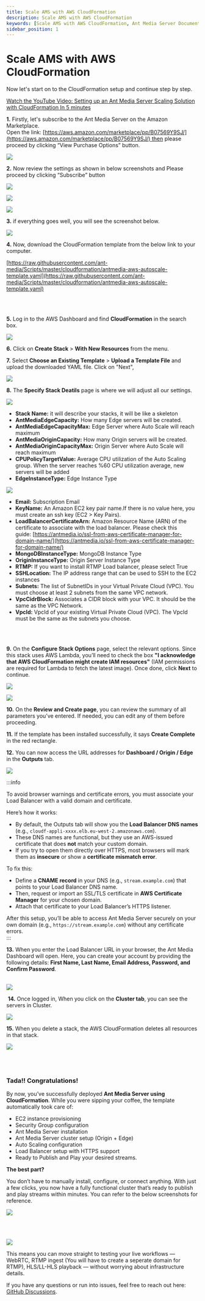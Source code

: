 ```yaml
---
title: Scale AMS with AWS CloudFormation 
description: Scale AMS with AWS CloudFormation
keywords: [Scale AMS with AWS CloudFormation, Ant Media Server Documentation, Ant Media Server Tutorials]
sidebar_position: 1
---
```


# Scale AMS with AWS CloudFormation

Now let's start on to the CloudFormation setup and continue step by step.

[Watch the YouTube Video: Setting up an Ant Media Server Scaling Solution with CloudFormation In 5 minutes](https://www.youtube.com/watch?v=y7bP0u0jQRQ)

**1.** Firstly, let's subscribe to the Ant Media Server on the Amazon Marketplace.    
Open the link: [https://aws.amazon.com/marketplace/pp/B07569Y9SJ/](https://aws.amazon.com/marketplace/pp/B07569Y9SJ/) then please proceed by clicking “View Purchase Options” button.

![](/img/clustering-and-scaling/aws-cloudformation/1-View-Purchase-Options.webp)


**2.** Now review the settings as shown in below screenshots and Please proceed by clicking “Subscribe” button

![](/img/clustering-and-scaling/aws-cloudformation/2.1-Subscribe.webp)

![](/img/clustering-and-scaling/aws-cloudformation/2.2-Subscribe.webp)

![](/img/clustering-and-scaling/aws-cloudformation/2.3-Subscribe.webp)


**3.** if everything goes well, you will see the screenshot below.

![](/img/clustering-and-scaling/aws-cloudformation/3.Launch.webp)

**4.** Now, download the CloudFormation template from the below link to your computer.

[https://raw.githubusercontent.com/ant-media/Scripts/master/cloudformation/antmedia-aws-autoscale-template.yaml](https://raw.githubusercontent.com/ant-media/Scripts/master/cloudformation/antmedia-aws-autoscale-template.yaml)

<br/>
<br/>

**5.** Log in to the AWS Dashboard and find **CloudFormation** in the search box.

![](/img/clustering-and-scaling/aws-cloudformation/4-CloudFormation.webp)

**6.** Click on **Create Stack** > **With New Resources** from the menu.

**7.** Select **Choose an Existing Template** > **Upload a Template File** and upload the downloaded YAML file. Click on "Next",

![](/img/clustering-and-scaling/aws-cloudformation/5-Create-Stack-Upload-Template.webp)

**8.** The **Specify Stack Deatils** page is where we will adjust all our settings.

![](@site/static/img/AntMedia-CloudFormation-4.png)

-   **Stack Name:** it will describe your stacks, it will be like a skeleton
-   **AntMediaEdgeCapacity:** How many Edge servers will be created.
-   **AntMediaEdgeCapacityMax:** Edge Server where Auto Scale will reach maximum
-   **AntMediaOriginCapacity:** How many Origin servers will be created.
-   **AntMediaOriginCapacityMax:** Origin Server where Auto Scale will reach maximum
-   **CPUPolicyTargetValue:** Average CPU utilization of the Auto Scaling group. When the server reaches %60 CPU utilization average, new servers will be added
-   **EdgeInstanceType:** Edge Instance Type

![](@site/static/img/AntMedia-CloudFormation-4-1.png)

-   **Email:** Subscription Email
-   **KeyName:** An Amazon EC2 key pair name.If there is no value here, you must create an ssh key (EC2 > Key Pairs).
-   **LoadBalancerCertificateArn:** Amazon Resource Name (ARN) of the certificate to associate with the load balancer. Please check this guide: [https://antmedia.io/ssl-from-aws-certificate-manager-for-domain-name/](https://antmedia.io/ssl-from-aws-certificate-manager-for-domain-name/)
-   **MongoDBInstanceType:** MongoDB Instance Type
-   **OriginInstanceType:** Origin Server Instance Type
-   **RTMP:** If you want to install RTMP Load balancer, please select True
-   **SSHLocation:** The IP address range that can be used to SSH to the EC2 instances
-   **Subnets:** The list of SubnetIDs in your Virtual Private Cloud (VPC). You must choose at least 2 subnets from the same VPC network.
-   **VpcCidrBlock:** Associates a CIDR block with your VPC. It should be the same as the VPC Network.
-   **VpcId:** VpcId of your existing Virtual Private Cloud (VPC). The VpcId must be the same as the subnets you choose.
  <br/>

<br/>

**9.** On the **Configure Stack Options** page, select the relevant options. Since this stack uses AWS Lambda, you’ll need to check the box **"I acknowledge that AWS CloudFormation might create IAM resources"** (IAM permissions are required for Lambda to fetch the latest image). Once done, click **Next** to continue.

![](/img/clustering-and-scaling/aws-cloudformation/6.1-Configure-Stack-Options.webp)

![](/img/clustering-and-scaling/aws-cloudformation/6.2-Configure-Stack-Options.webp)

**10.** On the **Review and Create page**, you can review the summary of all parameters you’ve entered. If needed, you can edit any of them before proceeding.


**11.** If the template has been installed successfully, it says **Create Complete** in the red rectangle.

**12.** You can now access the URL addresses for **Dashboard / Origin / Edge** in the **Outputs** tab.  

![](/img/clustering-and-scaling/aws-cloudformation/Outputs.webp)

:::info

To avoid browser warnings and certificate errors, you must associate your Load Balancer with a valid domain and certificate.  

Here’s how it works:  
- By default, the Outputs tab will show you the **Load Balancer DNS names** (e.g., `cloudf-appli-xxxx.elb.eu-west-2.amazonaws.com`).  
- These DNS names are functional, but they use an AWS-issued certificate that does **not** match your custom domain.  
- If you try to open them directly over HTTPS, most browsers will mark them as **insecure** or show a **certificate mismatch error**.  

To fix this:
- Define a **CNAME record** in your DNS (e.g., `stream.example.com`) that points to your Load Balancer DNS name.
- Then, request or import an SSL/TLS certificate in **AWS Certificate Manager** for your chosen domain.
- Attach that certificate to your Load Balancer’s HTTPS listener.  

After this setup, you’ll be able to access Ant Media Server securely on your own domain (e.g., `https://stream.example.com`) without any certificate errors.  
:::

**13.** When you enter the Load Balancer URL in your browser, the Ant Media Dashboard will open. Here, you can create your account by providing the following details: **First Name, Last Name, Email Address, Password, and Confirm Password**.
<br/>
<br/>

![](/img/clustering-and-scaling/aws-cloudformation/create-account.webp)

 **14.** Once logged in, When you click on the **Cluster tab**, you can see the servers in Cluster.

![](@site/static/img/AntMedia-CloudFormation-9.png)

**15.** When you delete a stack, the AWS CloudFormation deletes all resources in that stack.

![](@site/static/img/AntMedia-CloudFormation-10(1).png)


<br/>
<br/>

### Tada!! Congratulations! 

By now, you’ve successfully deployed **Ant Media Server using CloudFormation**. While you were sipping your coffee, the template automatically took care of:

- EC2 instance provisioning
- Security Group configuration
- Ant Media Server installation
- Ant Media Server cluster setup (Origin + Edge)
- Auto Scaling configuration
- Load Balancer setup with HTTPS support
- Ready to Publish and Play your desired streams. 

**The best part?**   

You don’t have to manually install, configure, or connect anything. With just a few clicks, you now have a fully functional cluster that’s ready to publish and play streams within minutes. You can refer to the below screenshots for reference. 

![](/img/clustering-and-scaling/aws-cloudformation/publish-cloudformation.png)

<br/>
<br/>

![](/img/clustering-and-scaling/aws-cloudformation/play-cloudformation.png)

This means you can move straight to testing your live workflows — WebRTC, RTMP ingest (You will have to create a seperate domain for RTMP), HLS/LL-HLS playback — without worrying about infrastructure details.

If you have any questions or run into issues, feel free to reach out here: [GitHub Discussions](https://github.com/orgs/ant-media/discussions).
